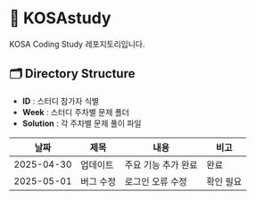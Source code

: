 # 🚀 KOSAstudy
KOSA Coding Study 레포지토리입니다.

## 🗂️ Directory Structure

- **ID** : 스터디 참가자 식별
- **Week** : 스터디 주차별 문제 폴더
- **Solution** : 각 주차별 문제 풀이 파일

| 날짜       | 제목        | 내용               | 비고     |
|------------|-------------|--------------------|----------|
| 2025-04-30 | 업데이트    | 주요 기능 추가 완료 | 완료     |
| 2025-05-01 | 버그 수정   | 로그인 오류 수정    | 확인 필요 |
